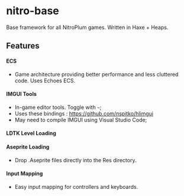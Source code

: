 # nitro-base
Base framework for all NitroPlum games.
Written in Haxe + Heaps.

## Features

#### ECS
- Game architecture providing better performance and less cluttered code. Uses Echoes ECS.

#### IMGUI Tools
- In-game editor tools. Toggle with ```~```;
- Uses these bindings : https://github.com/nspitko/hlimgui
- May need to compile IMGUI using Visual Studio Code;

#### LDTK Level Loading

#### Aseprite Loading
- Drop .Aseprite files directly into the Res directory.

#### Input Mapping
- Easy input mapping for controllers and keyboards.
